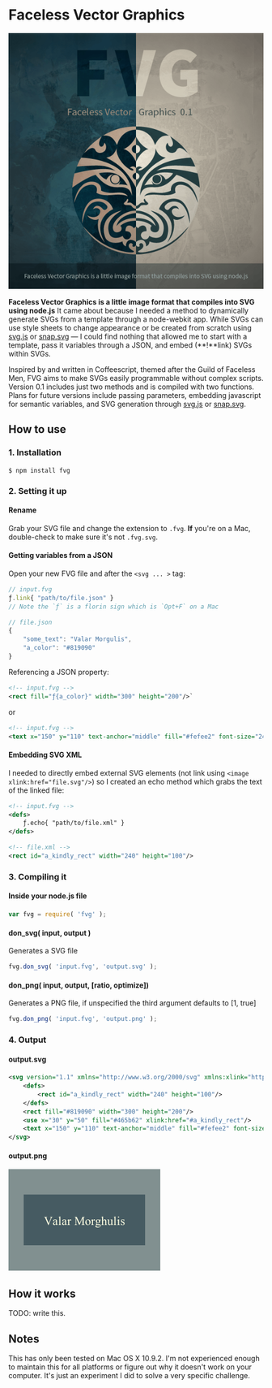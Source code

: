 # Faceless Vector Graphics

![logo.png](eg/logo/logo.png)

**Faceless Vector Graphics is a little image format that compiles into SVG using node.js** It came about because I needed a method to dynamically generate SVGs from a template through a node-webkit app. While SVGs can use style sheets to change appearance or be created from scratch using [svg.js](http://svgjs.com/) or [snap.svg](http://snapsvg.io/) — I could find nothing that allowed me to start with a template, pass it variables through a JSON, and embed (**!**link) SVGs within SVGs.

Inspired by and written in Coffeescript, themed after the Guild of Faceless Men, FVG aims to make SVGs easily programmable without complex scripts. Version 0.1 includes just two methods and is compiled with two functions. Plans for future versions include passing parameters, embedding javascript for semantic variables, and SVG generation through [svg.js](http://svgjs.com/) or [snap.svg](http://snapsvg.io/).

## How to use

### 1. Installation

```
$ npm install fvg
```

### 2. Setting it up

#### Rename
Grab your SVG file and change the extension to `.fvg`. **If** you're on a Mac, double-check to make sure it's not `.fvg.svg`.

#### Getting variables from a JSON 
Open your new FVG file and after the `<svg ... >` tag:

```javascript
// input.fvg
ƒ.link{ "path/to/file.json" }
// Note the `ƒ` is a florin sign which is `Opt+F` on a Mac
```

```javascript
// file.json
{
	"some_text": "Valar Morgulis",
	"a_color": "#819090"
}
```

Referencing a JSON property:

```xml
<!-- input.fvg -->
<rect fill="ƒ{a_color}" width="300" height="200"/>`
```
or
```xml
<!-- input.fvg -->
<text x="150" y="110" text-anchor="middle" fill="#fefee2" font-size="24">ƒ{some_text}</text>
```

#### Embedding SVG XML
I needed to directly embed external SVG elements (not link using `<image xlink:href="file.svg"/>`) so I created an echo method which grabs the text of the linked file:

```xml
<!-- input.fvg -->
<defs>
	ƒ.echo{ "path/to/file.xml" }
</defs>
```

```xml
<!-- file.xml -->
<rect id="a_kindly_rect" width="240" height="100"/>
```

### 3. Compiling it

#### Inside your node.js file 
```javascript
var fvg = require( 'fvg' );
```

#### don_svg( input, output )
Generates a SVG file
```javascript
fvg.don_svg( 'input.fvg', 'output.svg' );
```

#### don_png( input, output, [ratio, optimize])
Generates a PNG file, if unspecified the third argument defaults to [1, true]
```javascript
fvg.don_png( 'input.fvg', 'output.png' );
```

### 4. Output

#### output.svg
```xml
<svg version="1.1" xmlns="http://www.w3.org/2000/svg" xmlns:xlink="http://www.w3.org/1999/xlink" x="0px" y="0px" width="300px" height="200px" viewBox="0 0 300 200">
	<defs>
		<rect id="a_kindly_rect" width="240" height="100"/>
	</defs>
	<rect fill="#819090" width="300" height="200"/>
	<use x="30" y="50" fill="#465b62" xlink:href="#a_kindly_rect"/>
	<text x="150" y="110" text-anchor="middle" fill="#fefee2" font-size="24">Valar Morghulis</text>
</svg>
```

#### output.png
![output.png](eg/readme/output.png)

## How it works

TODO: write this.

## Notes

This has only been tested on Mac OS X 10.9.2. I'm not experienced enough to maintain this for all platforms or figure out why it doesn't work on your computer. It's just an experiment I did to solve a very specific challenge.
